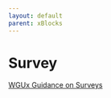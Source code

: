 ```yaml
---
layout: default
parent: xBlocks
---
```


# Survey
[WGUx Guidance on Surveys](https://westerngovernorsuniversity.sharepoint.com/sites/WGUx2/SitePages/Other-Advanced-Components-(Revised).aspx#survey)